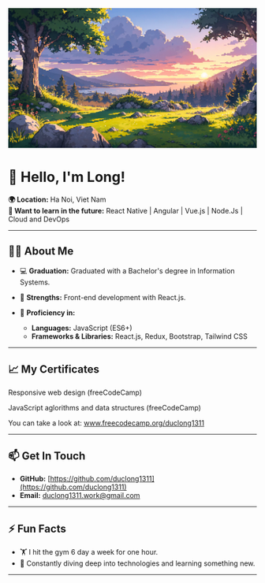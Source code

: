 <img src="0c967c4af27aa805391e3be495936acd.png" alt="README header image">

# 👋 Hello, I'm Long!

**🌍 Location:** Ha Noi, Viet Nam  
**🌱 Want to learn in the future:** React Native | Angular | Vue.js | Node.Js | Cloud and DevOps

---

## 👨‍💻 About Me

- 💻 **Graduation:** Graduated with a Bachelor's degree in Information Systems.  
- 🚀 **Strengths:** Front-end development with React.js. 

- 🔧 **Proficiency in:**  
  - **Languages:** JavaScript (ES6+)
  - **Frameworks & Libraries:** React.js, Redux, Bootstrap, Tailwind CSS
  
---

## 📈 My Certificates

Responsive web design (freeCodeCamp)

JavaScript aglorithms and data structures (freeCodeCamp)

You can take a look at: www.freecodecamp.org/duclong1311

---

## 📫 Get In Touch

- **GitHub:** [https://github.com/duclong1311](https://github.com/duclong1311)  
- **Email:** [duclong1311.work@gmail.com](duclong1311.work@gmail.com)

---

## ⚡ Fun Facts

- 🏋️ I hit the gym 6 day a week for one hour.  
- 📖 Constantly diving deep into technologies and learning something new.

---
